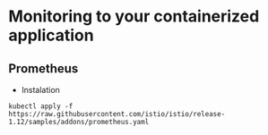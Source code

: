 # Monitoring to your containerized application

## Prometheus

- Instalation

```
kubectl apply -f https://raw.githubusercontent.com/istio/istio/release-1.12/samples/addons/prometheus.yaml
```
